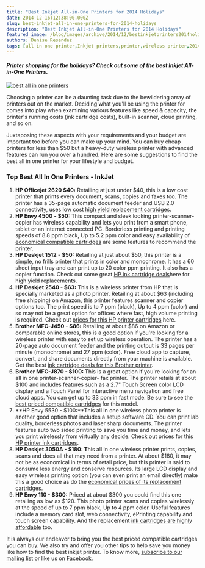 ```yaml
---
title: "Best Inkjet All-in-One Printers for 2014 Holidays"
date: 2014-12-16T12:38:00.000Z
slug: best-inkjet-all-in-one-printers-for-2014-holidays
description: "Best Inkjet All-in-One Printers for 2014 Holidays"
featured_image: /blog/images/archive/2014/12/bestinkjetprinters2014holidays.jpg
authors: Denise Resendez
tags: [all in one printer,Inkjet printers,printer,wireless printer,2014 holidays,holidays,brother printers]
---
```


#### _Printer shopping for the holidays? Check out some of the best Inkjet All-in-One Printers._

[![best all in one printers](/blog/images/bestinkjetprinters2014holidays.jpg "Best All-in-One Printers for 2014")](/blog/images/bestinkjetprinters2014holidays.jpg)

Choosing a printer can be a daunting task due to the bewildering array of printers out on the market. Deciding what you'll be using the printer for comes into play when examining various features like speed & capacity, the printer's running costs (ink cartridge costs), built-in scanner, cloud printing, and so on.

Juxtaposing these aspects with your requirements and your budget are important too before you can make up your mind. You can buy cheap printers for less than $50 but a heavy-duty wireless printer with advanced features can run you over a hundred. Here are some suggestions to find the best all in one printer for your lifestyle and budget.

### **Top Best All In One Printers - InkJet**

1. **HP Officejet 2620 $40:** Retailing at just under $40, this is a low cost printer that prints every document, scans, copies and faxes too. The printer has a 35-page automatic document feeder and USB 2.0 connectivity, uses low cost [high yield replacement cartridges](https://www.compandsave.com/hp/61xl-ink-cartridges/ch563wn-ch564wn-2-combo).
2. **HP Envy 4500** **\- $50:** This compact and sleek looking printer-scanner-copier has wireless capability and lets you print from a smart phone, tablet or an internet connected PC. Borderless printing and printing speeds of 8.8 ppm black, Up to 5.2 ppm color and easy availability of [economical compatible cartridges](https://www.compandsave.com/hp/61xl-ink-cartridges/ch563wn-ch564wn-2-combo) are some features to recommend the printer.
3. **HP Deskjet 1512** \- **$50:** Retailing at just about $50, this printer is a simple, no frills printer that prints in color and monochrome. It has a 60 sheet input tray and can print up to 20 color ppm printing. It also has a copier function. Check out some great [HP ink cartridge deals](https://www.compandsave.com/hp/61xl-ink-cartridges/ch563wn-ch564wn-2-combo)here for high yield replacements.
4. **HP Deskjet 2540 - $63:** This is a wireless printer from HP that is specially marketed as a photo printer. Retailing at about $63 (including free shipping) on Amazon, this printer features scanner and copier options too. The print speed is to 7 ppm (black), Up to 4 ppm (color) and so may not be a great option for offices where fast, high volume printing is required. Check out [prices for this HP printer cartridges](https://www.compandsave.com/hp/61xl-ink-cartridges/ch563wn-ch564wn-2-combo) here.
5. **Brother MFC-J450 - $86:** Retailing at about $86 on Amazon or comparable online stores, this is a good option if you're looking for a wireless printer with easy to set up wireless operation. The printer has a 20-page auto document feeder and the printing output is 33 pages per minute (monochrome) and 27 ppm (color). Free cloud app to capture, convert, and share documents directly from your machine is available. Get the best [ink cartridge deals for this Brother printer](https://www.compandsave.com/brother/lc103-ink-cartridges/lc103-4-combo).
6. **Brother MFC-J870 - $100: T**his is a great option if you're looking for an all in one printer-scanner-copier- fax printer. The printer retails at about $100 and includes features such as a 2.7" Touch Screen color LCD display and a Touch Panel for interactive menu navigation and free cloud apps. You can get up to 33 ppm in fast mode. Be sure to see the [best priced compatible cartridges](https://www.compandsave.com/brother/lc103-ink-cartridges/lc103-4-combo) for this model.
7. **HP Envy 5530 - $100:**This all in one wireless photo printer is another good option that includes a setup software CD. You can print lab quality, borderless photos and laser sharp documents. The printer features auto two sided printing to save you time and money, and lets you print wirelessly from virtually any decide. Check out prices for this [HP printer ink cartridges](https://www.compandsave.com/hp/61xl-ink-cartridges/ch563wn-ch564wn-2-combo).
8. **HP Deskjet 3050A - $180: T**his all in one wireless printer prints, copies, scans and does all that may need from a printer. At about $180, it may not be as economical in terms of retail price, but this printer is said to consume less energy and conserve resources. Its large LCD display and easy wireless printing option (you can even print an email directly) make this a good choice as do the [economical prices of its replacement cartridges](https://www.compandsave.com/hp/61xl-ink-cartridges/ch563wn-ch564wn-2-combo).
9. **HP Envy 110 - $300:** Priced at about $300 you could find this one retailing as low as $120\. This photo printer scans and copies wirelessly at the speed of up to 7 ppm black, Up to 4 ppm color. Useful features include a memory card slot, web connectivity, ePrinting capability and touch screen capability. And the replacement [ink cartridges are highly affordable](https://www.compandsave.com/hp/61xl-ink-cartridges/ch563wn-ch564wn-2-combo) too.

It is always our endeavor to bring you the best priced compatible cartridges you can buy. We also try and offer you other tips to help save you money like how to find the best inkjet printer. To know more, [subscribe to our mailing list](https://www.compandsave.com/welcome/subscribe/) or like us on [Facebook](https://www.facebook.com/compandsave.ink).